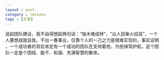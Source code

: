 ```yaml
---
layout : post
category : lessons
tags : [文章]
---
```

说起团队建设，我不由得想起两句话：“独木难成林”，“众人拾柴火焰高”，一个
人要想成就自我，干出一番事业，仅靠个人的一己之力是很难实现的，事实证明
，一个成功者的背后肯定有一个成功的团队在支持着他，为他保驾护航，这个团
队一定是个团结、能干、和谐、充满智慧的集体。
